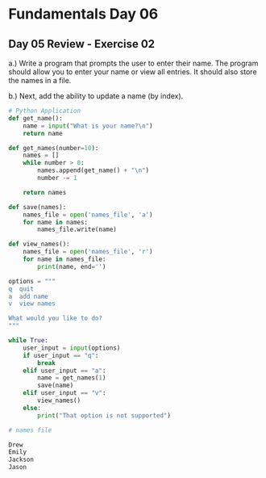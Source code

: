 # Fundamentals Day 06  

## Day 05 Review - Exercise 02

a.) Write a program that prompts the user to enter their name. The program should allow you to enter your name or view all entries. It should also store the names in a file.

b.) Next, add the ability to update a name (by index).

```python
# Python Application
def get_name():
    name = input("What is your name?\n")
    return name

def get_names(number=10):
    names = []
    while number > 0:
        names.append(get_name() + "\n")
        number -= 1

    return names

def save(names):
    names_file = open('names_file', 'a')
    for name in names:
        names_file.write(name)

def view_names():
    names_file = open('names_file', 'r')
    for name in names_file:
        print(name, end='')

options = """
q  quit
a  add name
v  view names

What would you like to do?
"""

while True:
    user_input = input(options)
    if user_input == "q":
        break
    elif user_input == "a":
        name = get_names(1)
        save(name)
    elif user_input == "v":
        view_names()
    else:
        print("That option is not supported")    

# names file

Drew
Emily
Jackson
Jason


```